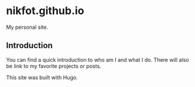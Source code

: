 # nikfot.github.io
My personal site.

## Introduction
You can find a quick introduction to who am I and what I do. There will also be link to my favorite projects or posts.

This site was built with Hugo.
